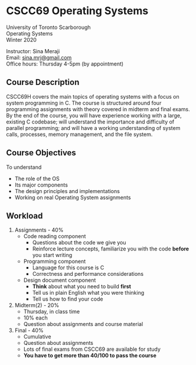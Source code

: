 # CSCC69 Operating Systems

University of Toronto Scarborough  
Operating Systems  
Winter 2020

Instructor: Sina Meraji  
Email: sina.mrj@gmail.com  
Office hours: Thursday 4-5pm (by appointment)

## Course Description
CSCC69H covers the main topics of operating systems with a focus on system programming in C. The course is
structured around four programming assignments with theory covered in midterm and final exams. By the end of
the course, you will have experience working with a large, existing C codebase; will understand the importance
and difficulty of parallel programming; and will have a working understanding of system calls, processes,
memory management, and the file system.

## Course Objectives
To understand
* The role of the OS
* Its major components
* The design principles and implementations
* Working on real Operating System assignments

## Workload
1. Assignments - 40%
	* Code reading component
		* Questions about the code we give you
		* Reinforce lecture concepts, familiarize you with the code **before** you start writing
	* Programming component
		* Language for this course is C
		* Correctness and performance considerations
	* Design document component
		* **Think** about what you need to build **first**
		* Tell us in plain English what you were thinking
		* Tell us how to find your code
2. Midterm(2) - 20%
	* Thursday, in class time
	* 10% each
	* Question about assignments and course material
3. Final - 40%
	* Cumulative
	* Question about assignments
	* Lots of final exams from CSCC69 are available for study
	* **You have to get more than 40/100 to pass the course**
